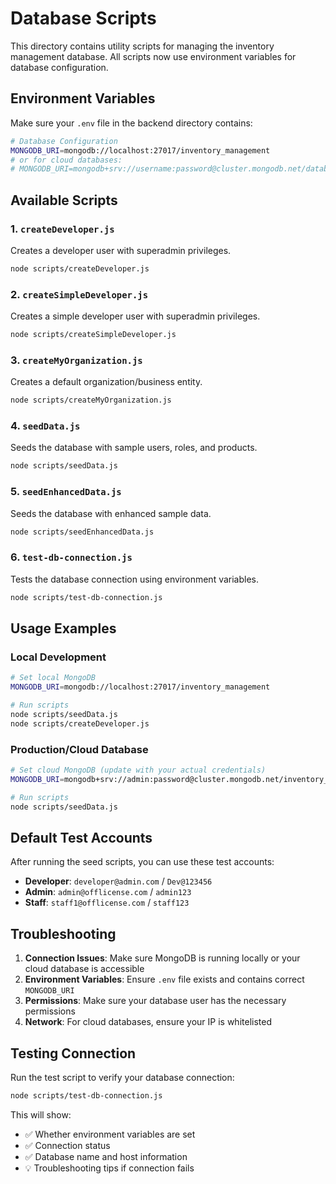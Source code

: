 # Database Scripts

This directory contains utility scripts for managing the inventory management database. All scripts now use environment variables for database configuration.

## Environment Variables

Make sure your `.env` file in the backend directory contains:

```bash
# Database Configuration
MONGODB_URI=mongodb://localhost:27017/inventory_management
# or for cloud databases:
# MONGODB_URI=mongodb+srv://username:password@cluster.mongodb.net/database_name
```

## Available Scripts

### 1. `createDeveloper.js`
Creates a developer user with superadmin privileges.

```bash
node scripts/createDeveloper.js
```

### 2. `createSimpleDeveloper.js`
Creates a simple developer user with superadmin privileges.

```bash
node scripts/createSimpleDeveloper.js
```

### 3. `createMyOrganization.js`
Creates a default organization/business entity.

```bash
node scripts/createMyOrganization.js
```

### 4. `seedData.js`
Seeds the database with sample users, roles, and products.

```bash
node scripts/seedData.js
```

### 5. `seedEnhancedData.js`
Seeds the database with enhanced sample data.

```bash
node scripts/seedEnhancedData.js
```

### 6. `test-db-connection.js`
Tests the database connection using environment variables.

```bash
node scripts/test-db-connection.js
```

## Usage Examples

### Local Development
```bash
# Set local MongoDB
MONGODB_URI=mongodb://localhost:27017/inventory_management

# Run scripts
node scripts/seedData.js
node scripts/createDeveloper.js
```

### Production/Cloud Database
```bash
# Set cloud MongoDB (update with your actual credentials)
MONGODB_URI=mongodb+srv://admin:password@cluster.mongodb.net/inventory_management

# Run scripts
node scripts/seedData.js
```

## Default Test Accounts

After running the seed scripts, you can use these test accounts:

- **Developer**: `developer@admin.com` / `Dev@123456`
- **Admin**: `admin@offlicense.com` / `admin123`
- **Staff**: `staff1@offlicense.com` / `staff123`

## Troubleshooting

1. **Connection Issues**: Make sure MongoDB is running locally or your cloud database is accessible
2. **Environment Variables**: Ensure `.env` file exists and contains correct `MONGODB_URI`
3. **Permissions**: Make sure your database user has the necessary permissions
4. **Network**: For cloud databases, ensure your IP is whitelisted

## Testing Connection

Run the test script to verify your database connection:

```bash
node scripts/test-db-connection.js
```

This will show:
- ✅ Whether environment variables are set
- ✅ Connection status
- ✅ Database name and host information
- 💡 Troubleshooting tips if connection fails
